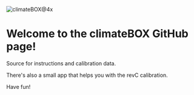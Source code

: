 ![climateBOX@4x](https://user-images.githubusercontent.com/49641232/189835637-9a2c0950-e96e-4c6c-9934-699acef34188.png)

# Welcome to the climateBOX GitHub page!

Source for instructions and calibration data.

There's also a small app that helps you with the revC calibration.

Have fun!
